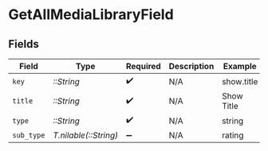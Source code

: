 # GetAllMediaLibraryField


## Fields

| Field                 | Type                  | Required              | Description           | Example               |
| --------------------- | --------------------- | --------------------- | --------------------- | --------------------- |
| `key`                 | *::String*            | :heavy_check_mark:    | N/A                   | show.title            |
| `title`               | *::String*            | :heavy_check_mark:    | N/A                   | Show Title            |
| `type`                | *::String*            | :heavy_check_mark:    | N/A                   | string                |
| `sub_type`            | *T.nilable(::String)* | :heavy_minus_sign:    | N/A                   | rating                |